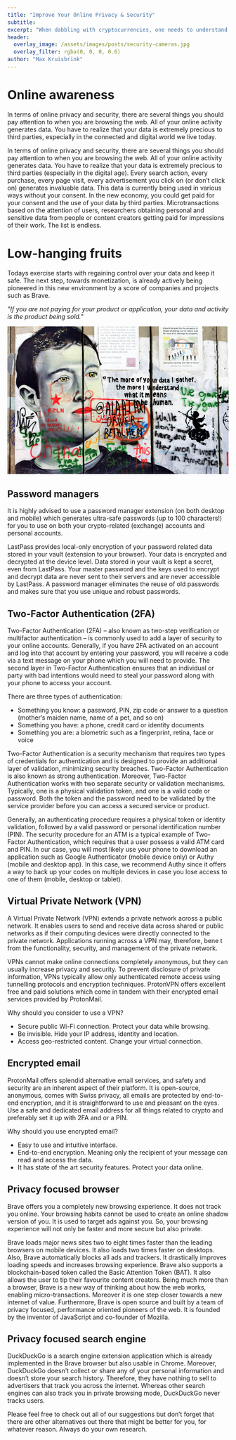 ```yaml
---
title: "Improve Your Online Privacy & Security"
subtitle: 
excerpt: "When dabbling with cryptocurrencies, one needs to understand and accept the additional risks and responsibilities that go along with it. In order to mitigate those risks you can deploy several tools to improve your online privacy and security."
header: 
  overlay_image: /assets/images/posts/security-cameras.jpg
  overlay_filter: rgba(0, 0, 0, 0.6)
author: "Max Kruisbrink"
---
```



# Online awareness

In terms of online privacy and security, there are several things you should pay attention to when you are browsing the web. All of your online activity generates data. You have to realize that your data is extremely precious to third parties, especially in the connected and digital world we live today.

In terms of online privacy and security, there are several things you should pay attention to when you are browsing the web.
All of your online activity generates data. You have to realize that your data is extremely precious to third parties (especially in the digital age). Every search action, every purchase, every page visit, every advertisement you click on (or don’t click on) generates invaluable data. This data is currently being used in various ways without your consent. In the new economy, you could get paid for your consent and the use of your data by third parties. Microtransactions based on the attention of users, researchers obtaining personal and sensitive data from people or content creators getting paid for impressions of their work. The list is endless.

# Low-hanging fruits

Todays exercise starts with regaining control over your data and keep it safe. The next step, towards monetization, is already actively being pioneered in this new environment by a score of companies and projects such as Brave.

>
*"If you are not paying for your product or application, your data and activity is the product being sold."*

![Data is valuable](/assets/images/posts/mark-zuckerberg-data.jpg)

## Password managers

It is highly advised to use a password manager extension (on both desktop and mobile) which generates ultra-safe passwords (up to 100 characters!) for you to use on both your crypto-related (exchange) accounts and personal accounts.

LastPass provides local-only encryption of your password related data stored in your vault (extension to your browser). Your data is encrypted and decrypted at the device level. Data stored in your vault is kept a secret, even from LastPass. Your master password and the keys used to encrypt and decrypt data are never sent to their servers and are never accessible by LastPass. A password manager eliminates the reuse of old passwords and makes sure that you use unique and robust passwords.

## Two-Factor Authentication (2FA)

Two-Factor Authentication (2FA) – also known as two-step verification or multifactor authentication – is commonly used to add a layer of security to your online accounts. Generally, if you have 2FA activated on an account and log into that account by entering your password, you will receive a code via a text message on your phone which you will need to provide. The second layer in Two-Factor Authentication ensures that an individual or party with bad intentions would need to steal your password along with your phone to access your account.

There are three types of authentication:

* Something you know: a password, PIN, zip code or answer to a question (mother’s maiden name, name of a pet, and so on)
* Something you have: a phone, credit card or identity documents
* Something you are: a biometric such as a fingerprint, retina, face or voice

Two-Factor Authentication is a security mechanism that requires two types of credentials for authentication and is designed to provide an additional layer of validation, minimizing security breaches. Two-Factor Authentication is also known as strong authentication. Moreover, Two-Factor Authentication works with two separate security or validation mechanisms. Typically, one is a physical validation token, and one is a valid code or password. Both the token and the password need to be validated by the service provider before you can access a secured service or product.

Generally, an authenticating procedure requires a physical token or identity validation, followed by a valid password or personal identification number (PIN).
The security procedure for an ATM is a typical example of Two-Factor Authentication, which requires that a user possess a valid ATM card and PIN. In our case, you will most likely use your phone to download an application such as Google Authenticator (mobile device only) or Authy (mobile and desktop app). In this case, we recommend Authy since it offers a way to back up your codes on multiple devices in case you lose access to one of them (mobile, desktop or tablet).

## Virtual Private Network (VPN)

A Virtual Private Network (VPN) extends a private network across a public network. It enables users to send and receive data across shared or public networks as if their computing devices were directly connected to the private network. Applications running across a VPN may, therefore, bene t from the functionality, security, and management of the private network.

VPNs cannot make online connections completely anonymous, but they can usually increase privacy and security. To prevent disclosure of private information, VPNs typically allow only authenticated remote access using tunnelling protocols and encryption techniques. ProtonVPN offers excellent free and paid solutions which come in tandem with their encrypted email services provided by ProtonMail.

Why should you consider to use a VPN?

* Secure public Wi-Fi connection. Protect your data while browsing.
* Be invisible. Hide your IP address, identity and location.
* Access geo-restricted content. Change your virtual connection.

## Encrypted email

ProtonMail offers splendid alternative email services, and safety and security are an inherent aspect of their platform. It is open-source, anonymous, comes with Swiss privacy, all emails are protected by end-to-end encryption, and it is straightforward to use and pleasant on the eyes. Use a safe and dedicated email address for all things related to crypto and preferably set it up with 2FA and or a PIN.

Why should you use encrypted email?
 
* Easy to use and intuitive interface.
* End-to-end encryption. Meaning only the recipient of your message can read and access the data.
* It has state of the art security features. Protect your data online.

## Privacy focused browser

Brave offers you a completely new browsing experience. It does not track you online. Your browsing habits cannot be used to create an online shadow version of you. It is used to target ads against you. So, your browsing experience will not only be faster and more secure but also private.

Brave loads major news sites two to eight times faster than the leading browsers on mobile devices. It also loads two times faster on desktops. Also, Brave automatically blocks all ads and trackers. It drastically improves loading speeds and increases browsing experience. Brave also supports a blockchain-based token called the Basic Attention Token (BAT). It also allows the user to tip their favourite content creators. Being much more than a browser, Brave is a new way of thinking about how the web works, enabling micro-transactions. Moreover it is one step closer towards a new internet of value. Furthermore, Brave is open source and built by a team of privacy focused, performance oriented pioneers of the web. It is founded by the inventor of JavaScript and co-founder of Mozilla.

## Privacy focused search engine

DuckDuckGo is a search engine extension application which is already implemented in the Brave browser but also usable in Chrome. Moreover, DuckDuckGo doesn’t collect or share any of your personal information and doesn’t store your search history. Therefore, they have nothing to sell to advertisers that track you across the internet. Whereas other search engines can also track you in private browsing mode, DuckDuckGo never tracks users.

Please feel free to check out all of our suggestions but don’t forget that there are other alternatives out there that might be better for you, for whatever reason. Always do your own research. 